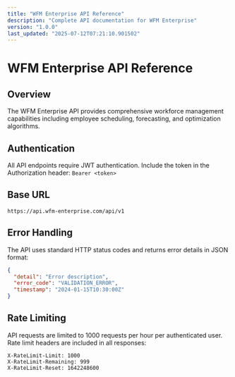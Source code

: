 ```yaml
---
title: "WFM Enterprise API Reference"
description: "Complete API documentation for WFM Enterprise"
version: "1.0.0"
last_updated: "2025-07-12T07:21:10.901502"
---
```


# WFM Enterprise API Reference

## Overview

The WFM Enterprise API provides comprehensive workforce management capabilities including employee scheduling, forecasting, and optimization algorithms.

## Authentication

All API endpoints require JWT authentication. Include the token in the Authorization header: `Bearer <token>`

## Base URL

```
https://api.wfm-enterprise.com/api/v1
```

## Error Handling

The API uses standard HTTP status codes and returns error details in JSON format:

```json
{
  "detail": "Error description",
  "error_code": "VALIDATION_ERROR",
  "timestamp": "2024-01-15T10:30:00Z"
}
```

## Rate Limiting

API requests are limited to 1000 requests per hour per authenticated user. Rate limit headers are included in all responses:

```
X-RateLimit-Limit: 1000
X-RateLimit-Remaining: 999
X-RateLimit-Reset: 1642248600
```
